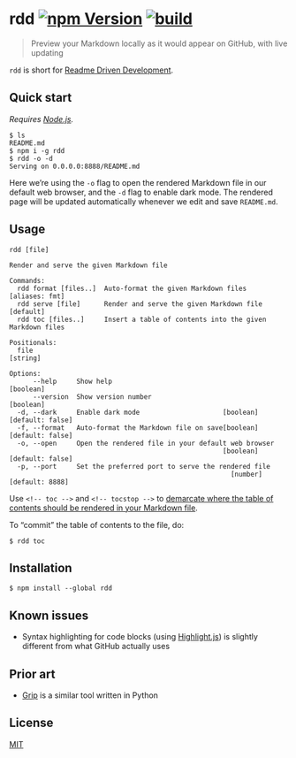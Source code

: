 # rdd [![npm Version](https://img.shields.io/npm/v/rdd?cacheSeconds=1800)](https://www.npmjs.org/package/rdd) [![build](https://github.com/yuanqing/rdd/workflows/build/badge.svg)](https://github.com/yuanqing/rdd/actions?query=workflow%3Abuild)

> Preview your Markdown locally as it would appear on GitHub, with live updating

`rdd` is short for [Readme Driven Development](http://tom.preston-werner.com/2010/08/23/readme-driven-development.html).

## Quick start

*Requires [Node.js](https://nodejs.org/).*

```
$ ls
README.md
$ npm i -g rdd
$ rdd -o -d
Serving on 0.0.0.0:8888/README.md
```

Here we’re using the `-o` flag to open the rendered Markdown file in our default web browser, and the `-d` flag to enable dark mode. The rendered page will be updated automatically whenever we edit and save `README.md`.

## Usage

<!-- ``` markdown-interpolate: node src/js/cli.js --help -->
```
rdd [file]

Render and serve the given Markdown file

Commands:
  rdd format [files..]  Auto-format the given Markdown files      [aliases: fmt]
  rdd serve [file]      Render and serve the given Markdown file       [default]
  rdd toc [files..]     Insert a table of contents into the given Markdown files

Positionals:
  file                                                                  [string]

Options:
      --help     Show help                                             [boolean]
      --version  Show version number                                   [boolean]
  -d, --dark     Enable dark mode                     [boolean] [default: false]
  -f, --format   Auto-format the Markdown file on save[boolean] [default: false]
  -o, --open     Open the rendered file in your default web browser
                                                      [boolean] [default: false]
  -p, --port     Set the preferred port to serve the rendered file
                                                        [number] [default: 8888]
```
<!-- ``` end -->

Use `<!-- toc -->` and `<!-- tocstop -->` to [demarcate where the table of contents should be rendered in your Markdown file](https://github.com/jonschlinkert/markdown-toc#tocinsert).

To “commit” the table of contents to the file, do:

```
$ rdd toc
```

## Installation

```
$ npm install --global rdd
```

## Known issues

- Syntax highlighting for code blocks (using [Highlight.js](https://github.com/isagalaev/highlight.js)) is slightly different from what GitHub actually uses

## Prior art

- [Grip](https://github.com/joeyespo/grip) is a similar tool written in Python

## License

[MIT](/LICENSE.md)
